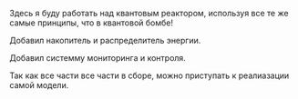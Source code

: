 Здесь я буду работать над квантовым реактором, используя все те же самые принципы, что в квантовой бомбе!

Добавил накопитель и распределитель энергии.

Добавил системму мониторинга и контроля.

Так как все части все части в сборе, можно приступать к реалиазации самой модели.

